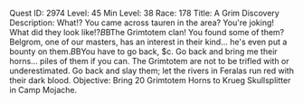 Quest ID: 2974
Level: 45
Min Level: 38
Race: 178
Title: A Grim Discovery
Description: What!? You came across tauren in the area? You're joking! What did they look like!?$B$BThe Grimtotem clan! You found some of them? Belgrom, one of our masters, has an interest in their kind... he's even put a bounty on them.$B$BYou have to go back, $c. Go back and bring me their horns... piles of them if you can. The Grimtotem are not to be trifled with or underestimated. Go back and slay them; let the rivers in Feralas run red with their dark blood.
Objective: Bring 20 Grimtotem Horns to Krueg Skullsplitter in Camp Mojache.
